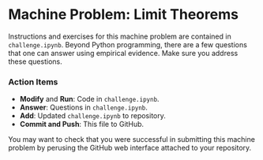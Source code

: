 # Machine Problem: Limit Theorems

Instructions and exercises for this machine problem are contained in `challenge.ipynb`.
Beyond Python programming, there are a few questions that one can answer using empirical evidence.
Make sure you address these questions.

### Action Items

* __Modify__ and __Run__: Code in `challenge.ipynb`.
* __Answer__: Questions in `challenge.ipynb`.
* __Add__: Updated `challenge.ipynb` to repository.
* __Commit and Push__: This file to GitHub.

You may want to check that you were successful in submitting this machine problem by perusing the GitHub web interface attached to your repository.
